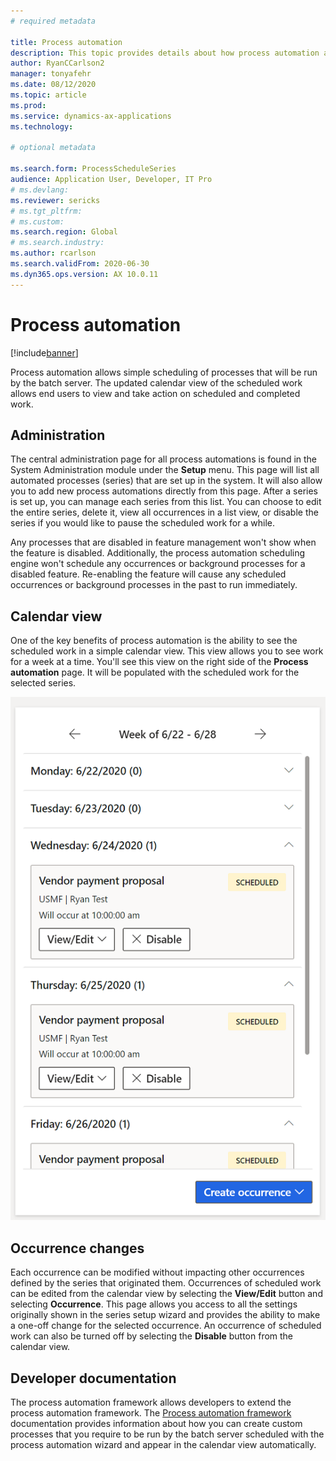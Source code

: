 ```yaml
---
# required metadata

title: Process automation
description: This topic provides details about how process automation allows simple scheduling of processes that will be run by the batch server.
author: RyanCCarlson2
manager: tonyafehr
ms.date: 08/12/2020
ms.topic: article
ms.prod:
ms.service: dynamics-ax-applications
ms.technology: 

# optional metadata

ms.search.form: ProcessScheduleSeries
audience: Application User, Developer, IT Pro
# ms.devlang: 
ms.reviewer: sericks
# ms.tgt_pltfrm: 
# ms.custom: 
ms.search.region: Global
# ms.search.industry:
ms.author: rcarlson
ms.search.validFrom: 2020-06-30
ms.dyn365.ops.version: AX 10.0.11
---
```


# Process automation

[!include[banner](../includes/banner.md)]

Process automation allows simple scheduling of processes that will be run by the batch server. The updated calendar view of the scheduled work allows end users to view and take action on scheduled and completed work.

## Administration

The central administration page for all process automations is found in the System Administration module under the **Setup** menu. This page will list all automated processes (series) that are set up in the system. It will also allow you to add new process automations directly from this page. After a series is set up, you can manage each series from this list. You can choose to edit the entire series, delete it, view all occurrences in a list view, or disable the series if you would like to pause the scheduled work for a while. 

Any processes that are disabled in feature management won't show when the feature is disabled. Additionally, the process automation scheduling engine won't schedule any occurrences or background processes for a disabled feature. Re-enabling the feature will cause any scheduled occurrences or background processes in the past to run immediately.

## Calendar view

One of the key benefits of process automation is the ability to see the scheduled work in a simple calendar view.  This view allows you to see work for a week at a time. You'll see this view on the right side of the **Process automation** page. It will be populated with the scheduled work for the selected series. 

[![Process automation calendar](./media/CalendarView2.png)](./media/CalendarView2.png)

## Occurrence changes

Each occurrence can be modified without impacting other occurrences defined by the series that originated them. Occurrences of scheduled work can be edited from the calendar view by selecting the **View/Edit** button and selecting **Occurrence**. This page allows you access to all the settings originally shown in the series setup wizard and provides the ability to make a one-off change for the selected occurrence. An occurrence of scheduled work can also be turned off by selecting the **Disable** button from the calendar view.

## Developer documentation

The process automation framework allows developers to extend the process automation framework. The [Process automation framework](../process-automation/process-automation-framework.md) documentation provides information about how you can create custom processes that you require to be run by the batch server scheduled with the process automation wizard and appear in the calendar view automatically.
